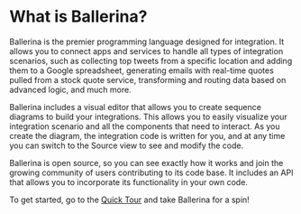 # What is Ballerina?

Ballerina is the premier programming language designed for integration. It allows you to connect apps and services to handle all types of integration scenarios, such as collecting top tweets from a specific location and adding them to a Google spreadsheet, generating emails with real-time quotes pulled from a stock quote service, transforming and routing data based on advanced logic, and much more. 

Ballerina includes a visual editor that allows you to create sequence diagrams to build your integrations. This allows you to easily visualize your integration scenario and all the components that need to interact. As you create the diagram, the integration code is written for you, and at any time you can switch to the Source view to see and modify the code. 

Ballerina is open source, so you can see exactly how it works and join the growing community of users contributing to its code base. It includes an API that allows you to incorporate its functionality in your own code.

To get started, go to the [Quick Tour](quick-tour.md) and take Ballerina for a spin!
